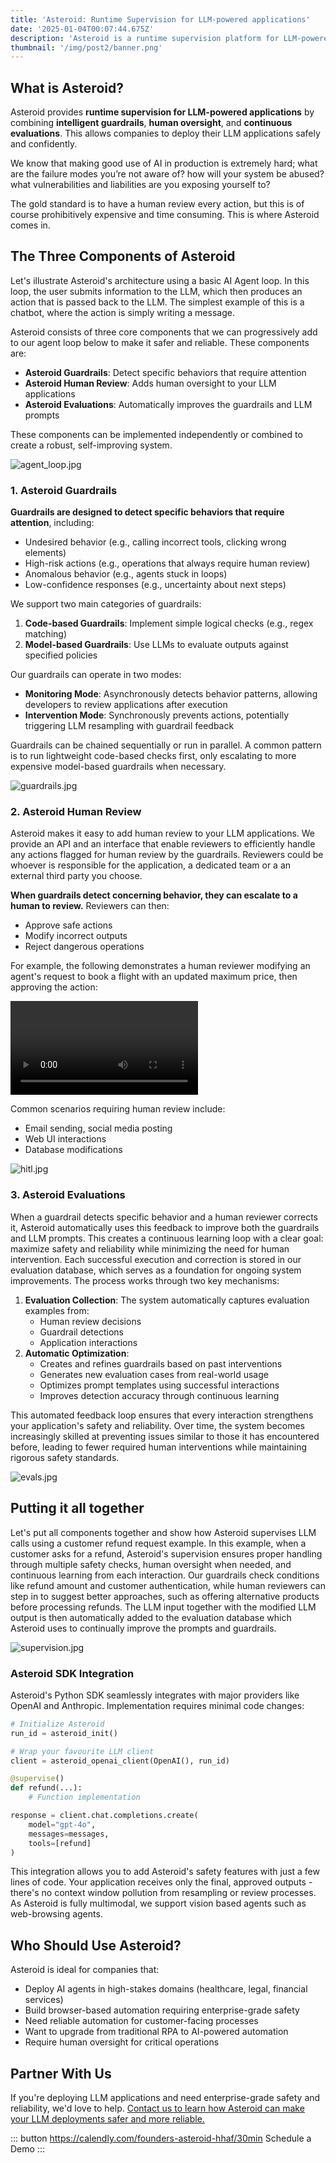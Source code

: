 ```yaml
---
title: 'Asteroid: Runtime Supervision for LLM-powered applications'
date: '2025-01-04T00:07:44.675Z'
description: 'Asteroid is a runtime supervision platform for LLM-powered applications. It provides intelligent guardrails, human oversight, and continuous evaluations to keep your LLM applications safe and reliable.'
thumbnail: '/img/post2/banner.png'
---
```


## What is Asteroid?

Asteroid provides **runtime supervision for LLM-powered applications** by combining **intelligent guardrails**, **human oversight**, and **continuous evaluations**. This allows companies to deploy their LLM applications safely and confidently.

We know that making good use of AI in production is extremely hard; what are the failure modes you’re not aware of? how will your system be abused? what vulnerabilities and liabilities are you exposing yourself to? 

The gold standard is to have a human review every action, but this is of course prohibitively expensive and time consuming. This is where Asteroid comes in.

## The Three Components of Asteroid

Let's illustrate Asteroid's architecture using a basic AI Agent loop. In this loop, the user submits information to the LLM, which then produces an action that is passed back to the LLM. The simplest example of this is a chatbot, where the action is simply writing a message.

Asteroid consists of three core components that we can progressively add to our agent loop below to make it safer and reliable. These components are: 

- **Asteroid Guardrails**: Detect specific behaviors that require attention
- **Asteroid Human Review**: Adds human oversight to your LLM applications
- **Asteroid Evaluations**: Automatically improves the guardrails and LLM prompts

These components can be implemented independently or combined to create a robust, self-improving system.

![agent_loop.jpg](/img/post2/loop1.jpg)

### 1. Asteroid Guardrails

**Guardrails are designed to detect specific behaviors that require attention**, including:

- Undesired behavior (e.g., calling incorrect tools, clicking wrong elements)
- High-risk actions (e.g., operations that always require human review)
- Anomalous behavior (e.g., agents stuck in loops)
- Low-confidence responses (e.g., uncertainty about next steps)

We support two main categories of guardrails:

1. **Code-based Guardrails**: Implement simple logical checks (e.g., regex matching)
2. **Model-based Guardrails**: Use LLMs to evaluate outputs against specified policies

Our guardrails can operate in two modes:

- **Monitoring Mode**: Asynchronously detects behavior patterns, allowing developers to review applications after execution
- **Intervention Mode**: Synchronously prevents actions, potentially triggering LLM resampling with guardrail feedback

Guardrails can be chained sequentially or run in parallel. A common pattern is to run lightweight code-based checks first, only escalating to more expensive model-based guardrails when necessary.

![guardrails.jpg](/img/post2/loop2.jpg)

### 2. Asteroid Human Review

Asteroid makes it easy to add human review to your LLM applications. We provide an API and an interface that enable reviewers to efficiently handle any actions flagged for human review by the guardrails. Reviewers could be whoever is responsible for the application, a dedicated team or a an external third party you choose.

**When guardrails detect concerning behavior, they can escalate to a human to review.** Reviewers can then:
- Approve safe actions
- Modify incorrect outputs
- Reject dangerous operations

For example, the following demonstrates a human reviewer modifying an agent's request to book a flight with an updated maximum price, then approving the action:

![human_review.mp4](/img/post2/human_review.mp4)

Common scenarios requiring human review include:

- Email sending, social media posting
- Web UI interactions
- Database modifications

![hitl.jpg](/img/post2/loop3.jpg)

### 3. Asteroid Evaluations

When a guardrail detects specific behavior and a human reviewer corrects it, Asteroid automatically uses this feedback to improve both the guardrails and LLM prompts. This creates a continuous learning loop with a clear goal: maximize safety and reliability while minimizing the need for human intervention.
Each successful execution and correction is stored in our evaluation database, which serves as a foundation for ongoing system improvements. The process works through two key mechanisms:

1. **Evaluation Collection**: The system automatically captures evaluation examples from:
    - Human review decisions
    - Guardrail detections
    - Application interactions
2. **Automatic Optimization**:
    - Creates and refines guardrails based on past interventions
    - Generates new evaluation cases from real-world usage
    - Optimizes prompt templates using successful interactions
    - Improves detection accuracy through continuous learning

This automated feedback loop ensures that every interaction strengthens your application's safety and reliability. Over time, the system becomes increasingly skilled at preventing issues similar to those it has encountered before, leading to fewer required human interventions while maintaining rigorous safety standards.

![evals.jpg](/img/post2/loop4.jpg)

## Putting it all together

Let's put all components together and show how Asteroid supervises LLM calls using a customer refund request example. In this example, when a customer asks for a refund, Asteroid's supervision ensures proper handling through multiple safety checks, human oversight when needed, and continuous learning from each interaction. Our guardrails check conditions like refund amount and customer authentication, while human reviewers can step in to suggest better approaches, such as offering alternative products before processing refunds. The LLM input together with the modified LLM output is then automatically added to the evaluation database which Asteroid uses to continually improve the prompts and guardrails.

![supervision.jpg](/img/post2/loop5.jpg)

### Asteroid SDK Integration

Asteroid's Python SDK seamlessly integrates with major providers like OpenAI and Anthropic. Implementation requires minimal code changes:

```python
# Initialize Asteroid
run_id = asteroid_init()

# Wrap your favourite LLM client
client = asteroid_openai_client(OpenAI(), run_id)

@supervise()
def refund(...):
    # Function implementation

response = client.chat.completions.create(
    model="gpt-4o",
    messages=messages,
    tools=[refund]
)
```

This integration allows you to add Asteroid's safety features with just a few lines of code. Your application receives only the final, approved outputs - there's no context window pollution from resampling or review processes. As Asteroid is fully multimodal, we support vision based agents such as web-browsing agents.

## Who Should Use Asteroid?

Asteroid is ideal for companies that:

- Deploy AI agents in high-stakes domains (healthcare, legal, financial services)
- Build browser-based automation requiring enterprise-grade safety
- Need reliable automation for customer-facing processes
- Want to upgrade from traditional RPA to AI-powered automation
- Require human oversight for critical operations

## Partner With Us

If you're deploying LLM applications and need enterprise-grade safety and reliability, we'd love to help. [Contact us to learn how Asteroid can make your LLM deployments safer and more reliable.](https://calendly.com/founders-asteroid-hhaf/30min)

::: button https://calendly.com/founders-asteroid-hhaf/30min
Schedule a Demo
:::
